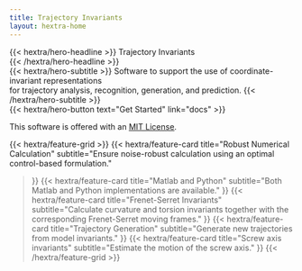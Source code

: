 ```yaml
---
title: Trajectory Invariants
layout: hextra-home
---
```


<div class="mt-6 mb-6">
{{< hextra/hero-headline >}}
  Trajectory Invariants &nbsp;<br class="sm:block hidden" /> 
{{< /hextra/hero-headline >}}
</div>

<div class="mb-12">
{{< hextra/hero-subtitle >}}
  Software to support the use of coordinate-invariant representations  &nbsp;<br class="sm:block hidden" /> for trajectory analysis, recognition, generation, and prediction.
{{< /hextra/hero-subtitle >}}
</div>

<div class="mb-6">
{{< hextra/hero-button text="Get Started" link="docs" >}}
</div>

This software is offered with an [<u>MIT License</u>](license_on_homepage).

<div class="mt-6">
</div>


{{< hextra/feature-grid >}}
  {{< hextra/feature-card
    title="Robust Numerical Calculation"
    subtitle="Ensure noise-robust calculation using an optimal control-based formulation."
  >}}
  {{< hextra/feature-card
    title="Matlab and Python"
    subtitle="Both Matlab and Python implementations are available."
  >}}
  {{< hextra/feature-card
    title="Frenet-Serret Invariants"
    subtitle="Calculate curvature and torsion invariants together with the corresponding Frenet-Serret moving frames."
  >}}
  {{< hextra/feature-card
    title="Trajectory Generation"
    subtitle="Generate new trajectories from model invariants."
  >}}
  {{< hextra/feature-card
    title="Screw axis invariants"
    subtitle="Estimate the motion of the screw axis."
  >}}
{{< /hextra/feature-grid >}}
